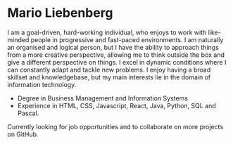 # Mario Liebenberg

I am a goal-driven, hard-working individual, who enjoys to work with like-minded people in progressive and fast-paced environments. I am naturally an organised and logical person, but I have the ability to approach things from a more creative perspective, allowing me to think outside the box and give a different perspective on things. I excel in dynamic conditions where I can constantly adapt and tackle new problems. I enjoy having a broad skillset and knowledgebase, but my main interests lie in the domain of information technology.
* Degree in Business Management and Information Systems
* Experience in HTML, CSS, Javascript, React, Java, Python, SQL and Pascal.

Currently looking for job opportunities and to collaborate on more projects on GitHub.
